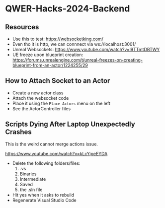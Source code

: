 # QWER-Hacks-2024-Backend

## Resources
* Use this to test: https://websocketking.com/
* Even tho it is http, we can connnect via ws://localhost:3001/
* Unreal Websockets: https://www.youtube.com/watch?v=l9TTmtDBTWY
* UE freeze upon blueprint creation: https://forums.unrealengine.com/t/unreal-freezes-on-creating-blueprint-from-an-actor/1224255/29

## How to Attach Socket to an Actor
* Create a new actor class
* Attach the websocket code
* Place it using the `Place Actors` menu on the left
* See the ActorController files

## Scripts Dying After Laptop Unexpectedly Crashes
This is the weird cannot merge actions issue.

https://www.youtube.com/watch?v=kLcYipeEYDA
* Delete the following folders/files:
    1. .vs
    2. Binaries
    3. Intermediate
    4. Saved
    5. the .sln file
* Hit yes when it asks to rebuild
* Regenerate Visual Studio Code